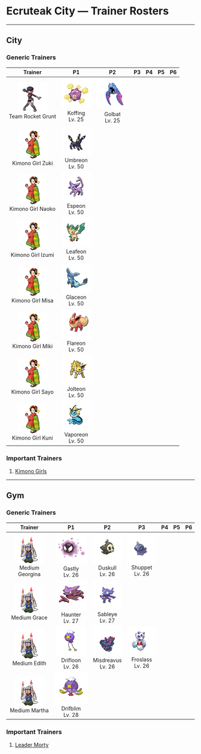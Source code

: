 # Ecruteak City — Trainer Rosters

---

## City


### Generic Trainers

| Trainer | P1 | P2 | P3 | P4 | P5 | P6 |
|:-------:|:--:|:--:|:--:|:--:|:--:|:--:|
| ![Team Rocket Grunt](../../assets/trainers/rocket_grunt.png "Team Rocket Grunt")<br>Team Rocket Grunt | ![Koffing](../../assets/sprites/koffing/front.gif "Its thin, filmy body is filled with gases that cause constant sniffles, coughs and teary eyes.")<br>Koffing<br>Lv. 25 | ![Golbat](../../assets/sprites/golbat/front.gif "However hard its victim’s hide may be, it punctures with sharp fangs and gorges itself with blood.")<br>Golbat<br>Lv. 25 |
| ![Kimono Girl Zuki](../../assets/trainers/kimono_girl.png "Kimono Girl Zuki")<br>Kimono Girl Zuki | ![Umbreon](../../assets/sprites/umbreon/front.gif "When agitated, this Pokémon protects itself by spraying poisonous sweat from its pores.")<br>Umbreon<br>Lv. 50 |
| ![Kimono Girl Naoko](../../assets/trainers/kimono_girl.png "Kimono Girl Naoko")<br>Kimono Girl Naoko | ![Espeon](../../assets/sprites/espeon/front.gif "It uses the fine hair that covers its body to sense air currents and predict its enemy’s actions.")<br>Espeon<br>Lv. 50 |
| ![Kimono Girl Izumi](../../assets/trainers/kimono_girl.png "Kimono Girl Izumi")<br>Kimono Girl Izumi | ![Leafeon](../../assets/sprites/leafeon/front.gif "When you see LEAFEON asleep in a patch of sunshine, you’ll know it is using photosynthesis to produce clean air.")<br>Leafeon<br>Lv. 50 |
| ![Kimono Girl Misa](../../assets/trainers/kimono_girl.png "Kimono Girl Misa")<br>Kimono Girl Misa | ![Glaceon](../../assets/sprites/glaceon/front.gif "It causes small ice crystals to form by lowering the temperature of the surrounding atmosphere.")<br>Glaceon<br>Lv. 50 |
| ![Kimono Girl Miki](../../assets/trainers/kimono_girl.png "Kimono Girl Miki")<br>Kimono Girl Miki | ![Flareon](../../assets/sprites/flareon/front.gif "It stores some of the air it inhales in its internal flame pouch, which heats it to over 3,000 degrees Fahrenheit.")<br>Flareon<br>Lv. 50 |
| ![Kimono Girl Sayo](../../assets/trainers/kimono_girl.png "Kimono Girl Sayo")<br>Kimono Girl Sayo | ![Jolteon](../../assets/sprites/jolteon/front.gif "It concentrates the weak electric charges emitted by its cells and launches wicked lightning bolts.")<br>Jolteon<br>Lv. 50 |
| ![Kimono Girl Kuni](../../assets/trainers/kimono_girl.png "Kimono Girl Kuni")<br>Kimono Girl Kuni | ![Vaporeon](../../assets/sprites/vaporeon/front.gif "When VAPOREON’s fins begin to vibrate, it is a sign that rain will come within a few hours.")<br>Vaporeon<br>Lv. 50 |


### Important Trainers

1. [Kimono Girls](important_trainers.md#kimono-girls)

---

## Gym


### Generic Trainers

| Trainer | P1 | P2 | P3 | P4 | P5 | P6 |
|:-------:|:--:|:--:|:--:|:--:|:--:|:--:|
| ![Medium Georgina](../../assets/trainers/medium.png "Medium Georgina")<br>Medium Georgina | ![Gastly](../../assets/sprites/gastly/front.gif "With its gas-like body, it can sneak into any place it desires. However, it can be blown away by wind.")<br>Gastly<br>Lv. 26 | ![Duskull](../../assets/sprites/duskull/front.gif "If it finds bad children who won’t listen to their parents, it will spirit them away--or so it’s said.")<br>Duskull<br>Lv. 26 | ![Shuppet](../../assets/sprites/shuppet/front.gif "It uses its horn to feed on envy and malice, or so it’s said. It’s very active at night.")<br>Shuppet<br>Lv. 26 |
| ![Medium Grace](../../assets/trainers/medium.png "Medium Grace")<br>Medium Grace | ![Haunter](../../assets/sprites/haunter/front.gif "In total darkness, where nothing is visible, HAUNTER lurks, silently stalking its next victim.")<br>Haunter<br>Lv. 27 | ![Sableye](../../assets/sprites/sableye/front.gif "It dwells in the darkness of caves. It uses its sharp claws to dig up gems to nourish itself.")<br>Sableye<br>Lv. 27 |
| ![Medium Edith](../../assets/trainers/medium.png "Medium Edith")<br>Medium Edith | ![Drifloon](../../assets/sprites/drifloon/front.gif "It is whispered that any child who mistakes DRIFLOON for a balloon and holds on to it could wind up missing.")<br>Drifloon<br>Lv. 26 | ![Misdreavus](../../assets/sprites/misdreavus/front.gif "It likes playing mischievous tricks, such as screaming and wailing to startle people at night.")<br>Misdreavus<br>Lv. 26 | ![Froslass](../../assets/sprites/froslass/front.gif "Legends in snowy regions say that a woman who was lost on an icy mountain was reborn as FROSLASS.")<br>Froslass<br>Lv. 26 |
| ![Medium Martha](../../assets/trainers/medium.png "Medium Martha")<br>Medium Martha | ![Drifblim](../../assets/sprites/drifblim/front.gif "It can generate and release gas within its body. That’s how it can control the altitude of its drift.")<br>Drifblim<br>Lv. 28 |


### Important Trainers

1. [Leader Morty](important_trainers.md#leader-morty)

